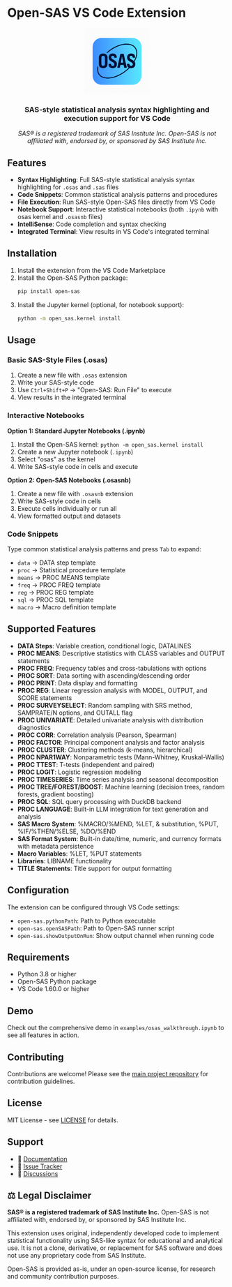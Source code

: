 # Open-SAS VS Code Extension

<p align="center">
  <img src="https://raw.githubusercontent.com/ryan-story/Open-SAS/main/vscode-extension/images/open-sas-icon.png" width="150"/>
</p>

<div align="center">
  <h3>SAS-style statistical analysis syntax highlighting and execution support for VS Code</h3>
  <p><em>SAS® is a registered trademark of SAS Institute Inc. Open-SAS is not affiliated with, endorsed by, or sponsored by SAS Institute Inc.</em></p>
</div>

## Features

- **Syntax Highlighting**: Full SAS-style statistical analysis syntax highlighting for `.osas` and `.sas` files
- **Code Snippets**: Common statistical analysis patterns and procedures
- **File Execution**: Run SAS-style Open-SAS files directly from VS Code
- **Notebook Support**: Interactive statistical notebooks (both `.ipynb` with osas kernel and `.osasnb` files)
- **IntelliSense**: Code completion and syntax checking
- **Integrated Terminal**: View results in VS Code's integrated terminal

## Installation

1. Install the extension from the VS Code Marketplace
2. Install the Open-SAS Python package:
   ```bash
   pip install open-sas
   ```
3. Install the Jupyter kernel (optional, for notebook support):
   ```bash
   python -m open_sas.kernel install
   ```

## Usage

### Basic SAS-Style Files (.osas)
1. Create a new file with `.osas` extension
2. Write your SAS-style code
3. Use `Ctrl+Shift+P` → "Open-SAS: Run File" to execute
4. View results in the integrated terminal

### Interactive Notebooks
**Option 1: Standard Jupyter Notebooks (.ipynb)**
1. Install the Open-SAS kernel: `python -m open_sas.kernel install`
2. Create a new Jupyter notebook (`.ipynb`)
3. Select "osas" as the kernel
4. Write SAS-style code in cells and execute

**Option 2: Open-SAS Notebooks (.osasnb)**
1. Create a new file with `.osasnb` extension
2. Write SAS-style code in cells
3. Execute cells individually or run all
4. View formatted output and datasets

### Code Snippets
Type common statistical analysis patterns and press `Tab` to expand:
- `data` → DATA step template
- `proc` → Statistical procedure template
- `means` → PROC MEANS template
- `freq` → PROC FREQ template
- `reg` → PROC REG template
- `sql` → PROC SQL template
- `macro` → Macro definition template

## Supported Features

- **DATA Steps**: Variable creation, conditional logic, DATALINES
- **PROC MEANS**: Descriptive statistics with CLASS variables and OUTPUT statements
- **PROC FREQ**: Frequency tables and cross-tabulations with options
- **PROC SORT**: Data sorting with ascending/descending order
- **PROC PRINT**: Data display and formatting
- **PROC REG**: Linear regression analysis with MODEL, OUTPUT, and SCORE statements
- **PROC SURVEYSELECT**: Random sampling with SRS method, SAMPRATE/N options, and OUTALL flag
- **PROC UNIVARIATE**: Detailed univariate analysis with distribution diagnostics
- **PROC CORR**: Correlation analysis (Pearson, Spearman)
- **PROC FACTOR**: Principal component analysis and factor analysis
- **PROC CLUSTER**: Clustering methods (k-means, hierarchical)
- **PROC NPAR1WAY**: Nonparametric tests (Mann-Whitney, Kruskal-Wallis)
- **PROC TTEST**: T-tests (independent and paired)
- **PROC LOGIT**: Logistic regression modeling
- **PROC TIMESERIES**: Time series analysis and seasonal decomposition
- **PROC TREE/FOREST/BOOST**: Machine learning (decision trees, random forests, gradient boosting)
- **PROC SQL**: SQL query processing with DuckDB backend
- **PROC LANGUAGE**: Built-in LLM integration for text generation and analysis
- **SAS Macro System**: %MACRO/%MEND, %LET, & substitution, %PUT, %IF/%THEN/%ELSE, %DO/%END
- **SAS Format System**: Built-in date/time, numeric, and currency formats with metadata persistence
- **Macro Variables**: %LET, %PUT statements
- **Libraries**: LIBNAME functionality
- **TITLE Statements**: Title support for output formatting

## Configuration

The extension can be configured through VS Code settings:

- `open-sas.pythonPath`: Path to Python executable
- `open-sas.openSASPath`: Path to Open-SAS runner script
- `open-sas.showOutputOnRun`: Show output channel when running code

## Requirements

- Python 3.8 or higher
- Open-SAS Python package
- VS Code 1.60.0 or higher

## Demo

Check out the comprehensive demo in `examples/osas_walkthrough.ipynb` to see all features in action.

## Contributing

Contributions are welcome! Please see the [main project repository](https://github.com/ryan-story/Open-SAS) for contribution guidelines.

## License

MIT License - see [LICENSE](../LICENSE) for details.

## Support

- 📖 [Documentation](https://github.com/ryan-story/Open-SAS/wiki)
- 🐛 [Issue Tracker](https://github.com/ryan-story/Open-SAS/issues)
- 💬 [Discussions](https://github.com/ryan-story/Open-SAS/discussions)

## ⚖️ Legal Disclaimer

**SAS® is a registered trademark of SAS Institute Inc.** Open-SAS is not affiliated with, endorsed by, or sponsored by SAS Institute Inc.

This extension uses original, independently developed code to implement statistical functionality using SAS-like syntax for educational and analytical use. It is not a clone, derivative, or replacement for SAS software and does not use any proprietary code from SAS Institute.

Open-SAS is provided as-is, under an open-source license, for research and community contribution purposes.
